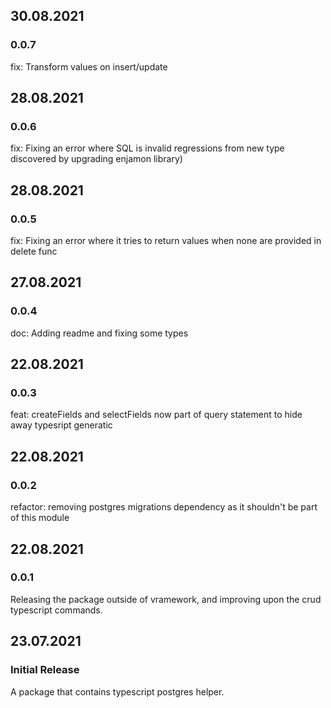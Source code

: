 ## 30.08.2021

### 0.0.7

fix: Transform values on insert/update

## 28.08.2021

### 0.0.6

fix: Fixing an error where SQL is invalid regressions from new type discovered by upgrading enjamon library)

## 28.08.2021

### 0.0.5

fix: Fixing an error where it tries to return values when none are provided in delete func

## 27.08.2021

### 0.0.4

doc: Adding readme and fixing some types

## 22.08.2021

### 0.0.3

feat: createFields and selectFields now part of query statement to hide away typesript
generatic

## 22.08.2021

### 0.0.2

refactor: removing postgres migrations dependency as it shouldn't be part of this module

## 22.08.2021

### 0.0.1

Releasing the package outside of vramework, and improving upon the crud typescript commands.

## 23.07.2021

### Initial Release

A package that contains typescript postgres helper.

